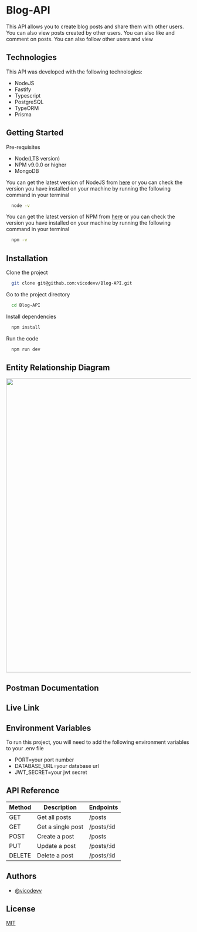 # Blog-API

This API allows you to create blog posts and share them with other users. You can also view posts created by other users. You can also like and comment on posts. You can also follow other users and view

## Technologies

This API was developed with the following technologies:

- NodeJS
- Fastify
- Typescript
- PostgreSQL
- TypeORM
- Prisma

## Getting Started

Pre-requisites

- Node(LTS version)
- NPM v9.0.0 or higher
- MongoDB

You can get the latest version of NodeJS from [here](https://nodejs.org/en/download/) or you can check the version you have installed on your machine by running the following command in your terminal

```bash
  node -v
```

You can get the latest version of NPM from [here](https://www.npmjs.com/get-npm) or you can check the version you have installed on your machine by running the following command in your terminal

```bash
  npm -v
```

## Installation

Clone the project

```bash
  git clone git@github.com:vicodevv/Blog-API.git
```

Go to the project directory

```bash
  cd Blog-API
```

Install dependencies

```bash
  npm install
```

Run the code

```bash
  npm run dev
```

## Entity Relationship Diagram

<img src="https://user-images.githubusercontent.com/55485439/236048256-26eadb25-8e5b-4559-9b36-c013f64f3850.png" width=800>

## Postman Documentation

## Live Link

## Environment Variables

To run this project, you will need to add the following environment variables to your .env file

- PORT=your port number
- DATABASE_URL=your database url
- JWT_SECRET=your jwt secret

## API Reference

| Method | Description       | Endpoints  |
| ------ | ----------------- | ---------- |
| GET    | Get all posts     | /posts     |
| GET    | Get a single post | /posts/:id |
| POST   | Create a post     | /posts     |
| PUT    | Update a post     | /posts/:id |
| DELETE | Delete a post     | /posts/:id |

## Authors

- [@vicodevv](https://www.github.com/vicodevv)

## License

[MIT](https://choosealicense.com/licenses/mit/)
